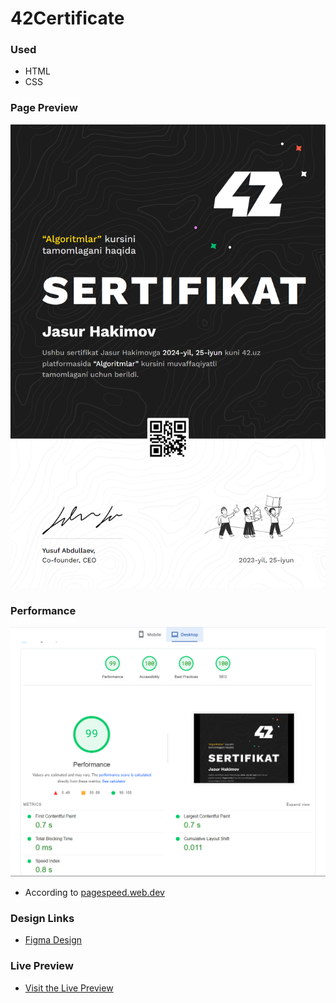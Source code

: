# 42Certificate

### Used

- HTML
- CSS

### Page Preview

![Webpage Preview](/assets/images/stat%20images/complete_screenshot.png)

### Performance

![Performance](/assets/images/stat%20images/performance.png)

- According to [pagespeed.web.dev](https://pagespeed.web.dev/)

### Design Links

- [Figma Design](https://www.figma.com/design/AnnzTBvG9v8KBTGHWaAJCZ/42Certificate?node-id=1-2&t=ESG6A9UGjZBcRXoE-0)

### Live Preview

- [Visit the Live Preview](https://certificate-42.vercel.app/)
